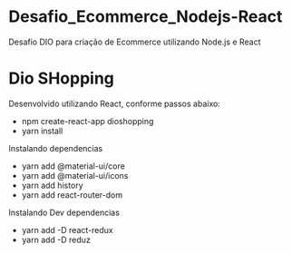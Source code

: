# Desafio_Ecommerce_Nodejs-React
Desafio DIO para criação de Ecommerce utilizando Node.js e React

# Dio SHopping
Desenvolvido utilizando React, conforme passos abaixo:


* npm create-react-app dioshopping
* yarn install

Instalando dependencias
* yarn add @material-ui/core
* yarn add @material-ui/icons
* yarn add history
* yarn add react-router-dom

Instalando Dev dependencias
* yarn add -D react-redux
* yarn add -D reduz
